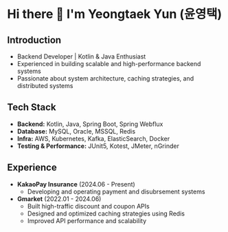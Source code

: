 # Hi there 👋 I'm Yeongtaek Yun (윤영택)

## Introduction
- Backend Developer | Kotlin & Java Enthusiast  
- Experienced in building scalable and high-performance backend systems  
- Passionate about system architecture, caching strategies, and distributed systems  

## Tech Stack
- **Backend:** Kotlin, Java, Spring Boot, Spring Webflux  
- **Database:** MySQL, Oracle, MSSQL, Redis  
- **Infra:** AWS, Kubernetes, Kafka, ElasticSearch, Docker  
- **Testing & Performance:** JUnit5, Kotest, JMeter, nGrinder  

## Experience
- **KakaoPay Insurance** (2024.06 - Present)  
  - Developing and operating payment and disubrsement systems  
- **Gmarket** (2022.01 - 2024.06)  
  - Built high-traffic discount and coupon APIs  
  - Designed and optimized caching strategies using Redis  
  - Improved API performance and scalability  
